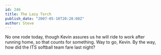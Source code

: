 ```yaml
---
id: 246
title: The Lazy Torch
publish_date: "2007-05-10T20:28:00Z"
author: Steve
---
```

No one rode today, though Kevin assures us he will ride to work after running home, so that counts for something. Way to go, Kevin. By the way, how did the ITS softball team fare last night?
